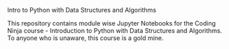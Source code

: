 Intro to Python with Data Structures and Algorithms

This repository contains module wise Jupyter Notebooks for the Coding Ninja course - Introduction to Python with Data Structures and Algorithms.
To anyone who is unaware, this course is a gold mine.
